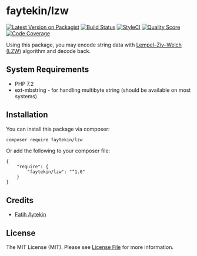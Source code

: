 # faytekin/lzw

[![Latest Version on Packagist](https://img.shields.io/packagist/v/faytekin/lzw.svg?style=flat-square)](https://packagist.org/packages/faytekin/lzw)
[![Build Status](https://img.shields.io/travis/faytekin/lzw/main.svg?style=flat-square)](https://travis-ci.org/faytekin/lzw)
[![StyleCI](https://github.styleci.io/repos/317031151/shield?branch=main)](https://github.styleci.io/repos/317031151?branch=main)
[![Quality Score](https://img.shields.io/scrutinizer/g/faytekin/lzw.svg?style=flat-square)](https://scrutinizer-ci.com/g/faytekin/lzw)
[![Code Coverage](https://img.shields.io/scrutinizer/coverage/g/faytekin/lzw/main.svg?style=flat-square)](https://scrutinizer-ci.com/g/faytekin/lzw/?branch=main)

Using this package, you may encode string data with [Lempel–Ziv–Welch (LZW)](https://en.wikipedia.org/wiki/Lempel%E2%80%93Ziv%E2%80%93Welch) algorithm and decode back.

## System Requirements

- PHP 7.2
- ext-mbstring - for handling multibyte string (should be available on most systems)

## Installation

You can install this package via composer:
``` bash
composer require faytekin/lzw
```

Or add the following to your composer file:

    {
        "require": {
            "faytekin/lzw": "^1.0"
        }
    }


## Credits

- [Fatih Aytekin](https://github.com/faytekin)

## License

The MIT License (MIT). Please see [License File](LICENCE.md) for more information.
